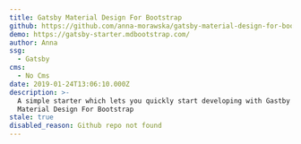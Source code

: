 ```yaml
---
title: Gatsby Material Design For Bootstrap
github: https://github.com/anna-morawska/gatsby-material-design-for-bootstrap
demo: https://gatsby-starter.mdbootstrap.com/
author: Anna
ssg:
  - Gatsby
cms:
  - No Cms
date: 2019-01-24T13:06:10.000Z
description: >-
  A simple starter which lets you quickly start developing with Gastby and
  Material Design For Bootstrap
stale: true
disabled_reason: Github repo not found
---
```

